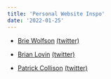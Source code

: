 ```yaml
---
title: 'Personal Website Inspo'
date: '2022-01-25'
---
```


- [Brie Wolfson](https://www.briewolfson.com/) [(twitter)](https://twitter.com/zebriez)

- [Brian Lovin](https://brianlovin.com/) [(twitter)](https://twitter.com/brian_lovin)

- [Patrick Collison](https://patrickcollison.com/) [(twitter)](https://twitter.com/patrickc)